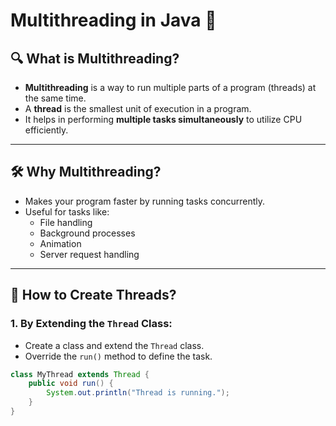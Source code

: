 # Multithreading in Java 🚀

## 🔍 What is Multithreading?
- **Multithreading** is a way to run multiple parts of a program (threads) at the same time.  
- A **thread** is the smallest unit of execution in a program.  
- It helps in performing **multiple tasks simultaneously** to utilize CPU efficiently.

---

## 🛠️ Why Multithreading?
- Makes your program faster by running tasks concurrently.
- Useful for tasks like:
  - File handling
  - Background processes
  - Animation
  - Server request handling

---

## 📂 How to Create Threads?
### 1. By Extending the `Thread` Class:
- Create a class and extend the `Thread` class.
- Override the `run()` method to define the task.

```java
class MyThread extends Thread {
    public void run() {
        System.out.println("Thread is running.");
    }
}
